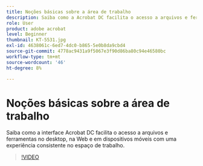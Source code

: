 ```yaml
---
title: Noções básicas sobre a área de trabalho
description: Saiba como a Acrobat DC facilita o acesso a arquivos e ferramentas no desktop, na Web e em dispositivos móveis
role: User
product: adobe acrobat
level: Beginner
thumbnail: KT-5531.jpg
exl-id: 4638061c-6ed7-4dc0-b865-5e0b8da9cbd4
source-git-commit: 4778ac9431a9f5067e3f90d86ba80c94e46580bc
workflow-type: tm+mt
source-wordcount: '46'
ht-degree: 8%

---
```


# Noções básicas sobre a área de trabalho

Saiba como a interface Acrobat DC facilita o acesso a arquivos e ferramentas no desktop, na Web e em dispositivos móveis com uma experiência consistente no espaço de trabalho.

>[!VIDEO](https://video.tv.adobe.com/v/337971?hidetitle=true)
